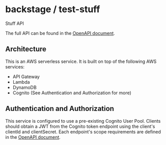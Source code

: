 # backstage / test-stuff

Stuff API

The full API can be found in the [OpenAPI document](./openapi.yaml).

## Architecture
This is an AWS serverless service. It is built on top of the following AWS services:
* API Gateway
* Lambda
* DynamoDB
* Cognito (See Authentication and Authorization for more)

## Authentication and Authorization
This service is configured to use a pre-existing Cognito User Pool. Clients should obtain a JWT from the Cognito token endpoint using the client's clientId and clientSecret. Each endpoint's scope requirements are defined in the [OpenAPI document](./openapi.yaml).
